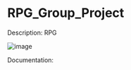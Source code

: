 # RPG_Group_Project

Description: RPG

![image](https://user-images.githubusercontent.com/111773778/193303898-a4994a12-2206-4188-b753-87fd5e49c759.png)

Documentation: 
